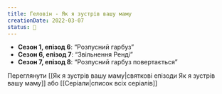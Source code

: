 ```yaml
---
title: Геловін - Як я зустрів вашу маму
creationDate: 2022-03-07
status: 🌱
---
```

- **Сезон 1, епізод 6**: “Розпусний гарбуз”
- **Сезон 6, епізод 7**: “Звільнення Ренді”
- **Сезон 7, епізод 8**: “Розпусний гарбуз повертається”

Переглянути [[Як я зустрів вашу маму|святкові епізоди Як я зустрів вашу маму]] або [[Серіали|список всіх серіалів]]
